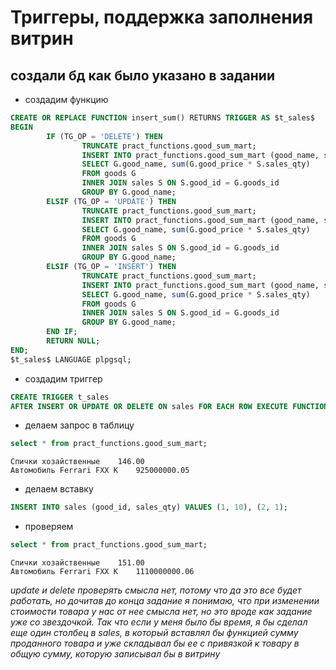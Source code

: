 # Триггеры, поддержка заполнения витрин
## создали бд как было указано в задании

* создадим функцию

```sql
CREATE OR REPLACE FUNCTION insert_sum() RETURNS TRIGGER AS $t_sales$
BEGIN
        IF (TG_OP = 'DELETE') THEN
				TRUNCATE pract_functions.good_sum_mart;
				INSERT INTO pract_functions.good_sum_mart (good_name, sum_sale)
				SELECT G.good_name, sum(G.good_price * S.sales_qty)
				FROM goods G
				INNER JOIN sales S ON S.good_id = G.goods_id
				GROUP BY G.good_name;
        ELSIF (TG_OP = 'UPDATE') THEN
				TRUNCATE pract_functions.good_sum_mart;
				INSERT INTO pract_functions.good_sum_mart (good_name, sum_sale)
				SELECT G.good_name, sum(G.good_price * S.sales_qty)
				FROM goods G
				INNER JOIN sales S ON S.good_id = G.goods_id
				GROUP BY G.good_name;
        ELSIF (TG_OP = 'INSERT') THEN
				TRUNCATE pract_functions.good_sum_mart;
				INSERT INTO pract_functions.good_sum_mart (good_name, sum_sale)
				SELECT G.good_name, sum(G.good_price * S.sales_qty)
				FROM goods G
				INNER JOIN sales S ON S.good_id = G.goods_id
				GROUP BY G.good_name;
        END IF;
        RETURN NULL;
END;
$t_sales$ LANGUAGE plpgsql;
```
* создадим триггер

```sql
CREATE TRIGGER t_sales
AFTER INSERT OR UPDATE OR DELETE ON sales FOR EACH ROW EXECUTE FUNCTION insert_sum();
```
* делаем запрос в таблицу

```sql
select * from pract_functions.good_sum_mart;
```
```console
Спички хозайственные	146.00
Автомобиль Ferrari FXX K	925000000.05
```
* делаем вставку

```sql
INSERT INTO sales (good_id, sales_qty) VALUES (1, 10), (2, 1);
```
* проверяем

```sql
select * from pract_functions.good_sum_mart;
```
```console
Спички хозайственные	151.00
Автомобиль Ferrari FXX K	1110000000.06
```
*update и delete проверять смысла нет, потому что да это все будет работать, но дочитав до конца задание я понимаю, что при изменении стоимости товара у нас от нее смысла нет, но это вроде как задание уже со звездочкой. Так что если у меня было бы время, я бы сделал еще один столбец в sales, в который вставлял бы функцией сумму проданного товара и уже складывал бы ее с привязкой к товару в общую сумму, которую записывал бы в витрину*
